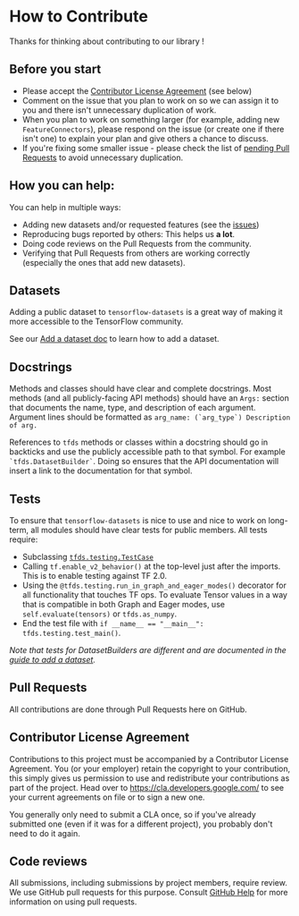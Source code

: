 # How to Contribute

Thanks for thinking about contributing to our library !


## Before you start

* Please accept the [Contributor License Agreement](https://cla.developers.google.com) (see below)
* Comment on the issue that you plan to work on so we can assign it to you and
  there isn't unnecessary duplication of work.
* When you plan to work on something larger (for example, adding new
  `FeatureConnectors`), please respond on the issue (or create one if there
  isn't one) to explain your plan and give others a chance to discuss.
* If you're fixing some smaller issue - please check the list of
  [pending Pull Requests](https://github.com/tensorflow/datasets/pulls) to
  avoid unnecessary duplication.


## How you can help:

You can help in multiple ways:

* Adding new datasets and/or requested features (see the [issues](https://github.com/tensorflow/datasets/issues))
* Reproducing bugs reported by others: This helps us **a lot**.
* Doing code reviews on the Pull Requests from the community.
* Verifying that Pull Requests from others are working correctly
  (especially the ones that add new datasets).


## Datasets

Adding a public dataset to `tensorflow-datasets` is a great way of making it
more accessible to the TensorFlow community.

See our
[Add a dataset doc](https://github.com/tensorflow/datasets/tree/master/docs/add_dataset.md)
to learn how to add a dataset.

## Docstrings

Methods and classes should have clear and complete docstrings.
Most methods (and all publicly-facing API methods) should have an `Args:`
section that documents the name, type, and description of each argument.
Argument lines should be formatted as
`` arg_name: (`arg_type`) Description of arg. ``

References to `tfds` methods or classes within a docstring should go in
backticks and use the publicly accessible path to that symbol. For example
`` `tfds.DatasetBuilder` ``.
Doing so ensures that the API documentation will insert a link to the
documentation for that symbol.

## Tests

To ensure that `tensorflow-datasets` is nice to use and nice to work on
long-term, all modules should have clear tests for public members. All tests
require:

* Subclassing
[`tfds.testing.TestCase`](https://github.com/tensorflow/datasets/tree/master/tensorflow_datasets/testing/test_case.py)
* Calling `tf.enable_v2_behavior()` at the top-level just after
  the imports. This is to enable testing against TF 2.0.
* Using the `@tfds.testing.run_in_graph_and_eager_modes()` decorator for all
  functionality that touches TF ops. To evaluate Tensor values in a way that
  is compatible in both Graph and Eager modes, use `self.evaluate(tensors)`
  or `tfds.as_numpy`.
* End the test file with `if __name__ == "__main__": tfds.testing.test_main()`.

*Note that tests for DatasetBuilders are different and are documented in the*
*[guide to add a dataset](https://github.com/tensorflow/datasets/tree/master/docs/add_dataset.md#testing-mydataset).*

## Pull Requests

All contributions are done through Pull Requests here on GitHub.

## Contributor License Agreement

Contributions to this project must be accompanied by a Contributor License
Agreement. You (or your employer) retain the copyright to your contribution,
this simply gives us permission to use and redistribute your contributions as
part of the project. Head over to <https://cla.developers.google.com/> to see
your current agreements on file or to sign a new one.

You generally only need to submit a CLA once, so if you've already submitted one
(even if it was for a different project), you probably don't need to do it
again.

## Code reviews

All submissions, including submissions by project members, require review. We
use GitHub pull requests for this purpose. Consult
[GitHub Help](https://help.github.com/articles/about-pull-requests/) for more
information on using pull requests.
